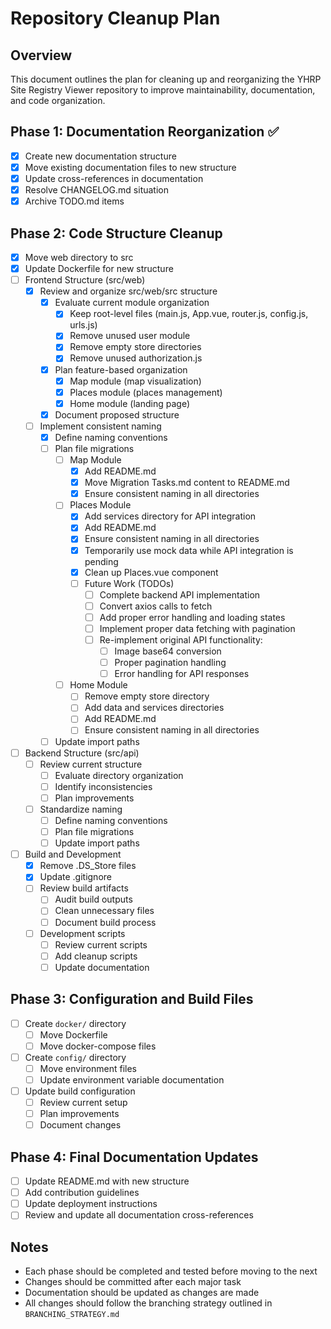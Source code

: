 # Repository Cleanup Plan

## Overview

This document outlines the plan for cleaning up and reorganizing the YHRP Site Registry Viewer repository to improve maintainability, documentation, and code organization.

## Phase 1: Documentation Reorganization ✅

- [x] Create new documentation structure
- [x] Move existing documentation files to new structure
- [x] Update cross-references in documentation
- [x] Resolve CHANGELOG.md situation
- [x] Archive TODO.md items

## Phase 2: Code Structure Cleanup

- [x] Move web directory to src
- [x] Update Dockerfile for new structure
- [ ] Frontend Structure (src/web)
  - [x] Review and organize src/web/src structure
    - [x] Evaluate current module organization
      - [x] Keep root-level files (main.js, App.vue, router.js, config.js, urls.js)
      - [x] Remove unused user module
      - [x] Remove empty store directories
      - [x] Remove unused authorization.js
    - [x] Plan feature-based organization
      - [x] Map module (map visualization)
      - [x] Places module (places management)
      - [x] Home module (landing page)
    - [x] Document proposed structure
  - [ ] Implement consistent naming
    - [x] Define naming conventions
    - [ ] Plan file migrations
      - [ ] Map Module
        - [x] Add README.md
        - [x] Move Migration Tasks.md content to README.md
        - [x] Ensure consistent naming in all directories
      - [ ] Places Module
        - [x] Add services directory for API integration
        - [x] Add README.md
        - [x] Ensure consistent naming in all directories
        - [x] Temporarily use mock data while API integration is pending
        - [x] Clean up Places.vue component
        - [ ] Future Work (TODOs)
          - [ ] Complete backend API implementation
          - [ ] Convert axios calls to fetch
          - [ ] Add proper error handling and loading states
          - [ ] Implement proper data fetching with pagination
          - [ ] Re-implement original API functionality:
            - [ ] Image base64 conversion
            - [ ] Proper pagination handling
            - [ ] Error handling for API responses
      - [ ] Home Module
        - [ ] Remove empty store directory
        - [ ] Add data and services directories
        - [ ] Add README.md
        - [ ] Ensure consistent naming in all directories
    - [ ] Update import paths
- [ ] Backend Structure (src/api)
  - [ ] Review current structure
    - [ ] Evaluate directory organization
    - [ ] Identify inconsistencies
    - [ ] Plan improvements
  - [ ] Standardize naming
    - [ ] Define naming conventions
    - [ ] Plan file migrations
    - [ ] Update import paths
- [ ] Build and Development
  - [x] Remove .DS_Store files
  - [x] Update .gitignore
  - [ ] Review build artifacts
    - [ ] Audit build outputs
    - [ ] Clean unnecessary files
    - [ ] Document build process
  - [ ] Development scripts
    - [ ] Review current scripts
    - [ ] Add cleanup scripts
    - [ ] Update documentation

## Phase 3: Configuration and Build Files

- [ ] Create `docker/` directory
  - [ ] Move Dockerfile
  - [ ] Move docker-compose files
- [ ] Create `config/` directory
  - [ ] Move environment files
  - [ ] Update environment variable documentation
- [ ] Update build configuration
  - [ ] Review current setup
  - [ ] Plan improvements
  - [ ] Document changes

## Phase 4: Final Documentation Updates

- [ ] Update README.md with new structure
- [ ] Add contribution guidelines
- [ ] Update deployment instructions
- [ ] Review and update all documentation cross-references

## Notes

- Each phase should be completed and tested before moving to the next
- Changes should be committed after each major task
- Documentation should be updated as changes are made
- All changes should follow the branching strategy outlined in `BRANCHING_STRATEGY.md`
